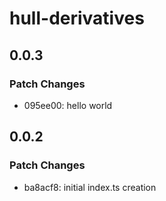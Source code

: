 # hull-derivatives

## 0.0.3

### Patch Changes

- 095ee00: hello world

## 0.0.2

### Patch Changes

- ba8acf8: initial index.ts creation
